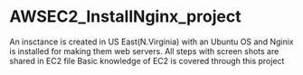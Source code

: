 # AWSEC2_InstallNginx_project
An insctance is created in US East(N.Virginia) with an Ubuntu OS and Nginix is installed for making them web servers.
All steps with screen shots are shared in EC2 file
Basic knowledge of EC2 is covered through this project
